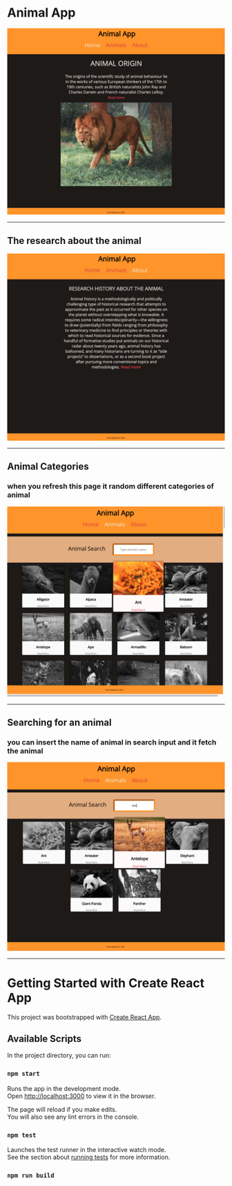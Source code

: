 # Animal App
![screenshot](/img/home.png)

---
## The research about the animal
![screenshot](/img/about.png)

---
## Animal Categories 
### when you refresh this page it random different categories of animal 
![screenshot](/img/animal-app.png)

---
## Searching for an animal
### you can insert the name of animal in search input and it fetch the animal
![screenshot](/img/search.png)

---
# Getting Started with Create React App

This project was bootstrapped with [Create React App](https://github.com/facebook/create-react-app).

## Available Scripts

In the project directory, you can run:

### `npm start`

Runs the app in the development mode.\
Open [http://localhost:3000](http://localhost:3000) to view it in the browser.

The page will reload if you make edits.\
You will also see any lint errors in the console.

### `npm test`

Launches the test runner in the interactive watch mode.\
See the section about [running tests](https://facebook.github.io/create-react-app/docs/running-tests) for more information.

### `npm run build`

